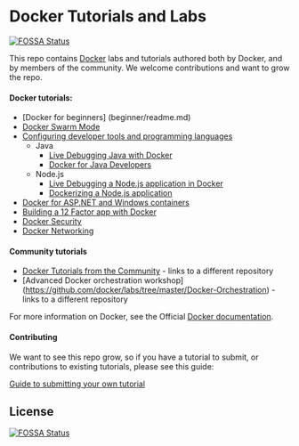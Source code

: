 # Docker Tutorials and Labs
[![FOSSA Status](https://app.fossa.io/api/projects/git%2Bgithub.com%2Fcbanisi%2Flabs.svg?type=shield)](https://app.fossa.io/projects/git%2Bgithub.com%2Fcbanisi%2Flabs?ref=badge_shield)


This repo contains [Docker](https://docker.com) labs and tutorials authored both by Docker, and by members of the community. We welcome contributions and want to grow the repo.

#### Docker tutorials:
* [Docker for beginners] (beginner/readme.md)
* [Docker Swarm Mode](swarm-mode/README.md)
* [Configuring developer tools and programming languages](developer-tools/README.md)
  * Java
    * [Live Debugging Java with Docker](developer-tools/java-debugging)
    * [Docker for Java Developers](developer-tools/java/)
  * Node.js
    * [Live Debugging a Node.js application in Docker](developer-tools/nodejs-debugging)
    * [Dockerizing a Node.js application](developer-tools/nodejs/porting/)
* [Docker for ASP.NET and Windows containers](windows/readme.md)
* [Building a 12 Factor app with Docker](12factor/README.md)
* [Docker Security](security/README.md)
* [Docker Networking](networking/)


#### Community tutorials
* [Docker Tutorials from the Community](https://github.com/docker/community/tree/master/Docker-Meetup-Content) - links to a different repository
* [Advanced Docker orchestration workshop] (https://github.com/docker/labs/tree/master/Docker-Orchestration) - links to a different repository

For more information on Docker, see the Official [Docker documentation](https://docs.docker.com).

#### Contributing

We want to see this repo grow, so if you have a tutorial to submit, or contributions to existing tutorials, please see this guide:

[Guide to submitting your own tutorial](contribute.md)



## License
[![FOSSA Status](https://app.fossa.io/api/projects/git%2Bgithub.com%2Fcbanisi%2Flabs.svg?type=large)](https://app.fossa.io/projects/git%2Bgithub.com%2Fcbanisi%2Flabs?ref=badge_large)